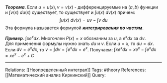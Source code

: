 ***Теорема***. Если $u=u(x), v=v(x)$ - дифференцируемые на $(a,b)$ функции и $\int v(x)\ du(x)$ существует, то существует и $\int u(x)\ dv(x)$ причем:
$$\int u(x)\ dv(x)=uv - \int v\ du$$
Эта формула называется формулой ***интегрирования по частям***. 

***Пример***. $\int x e^x dx$.
Многочлен $P(x)=x$ обозначим за $u$, а $e^x dx$ за $dv$.  
Для применения формулы нужно знать $du$ и $v$. 
Если $u=x$, то $du=dx$. Если $dv=e^xdx$, то $v=\int dv=\int e^xdx=e^x$. 
Получаем: $\int x e^x dx=x e^x - \int e^x dx=x e^x - e^x + C$

___
Relations: [[Неопределенный интеграл]] 
Tags: #theory 
References: [[Математический анализ Киркинский]] 
Query: 